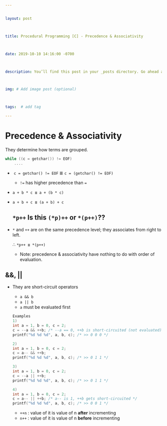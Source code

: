 ```yaml
---


layout: post



title: Procedural Programming [C] - Precedence & Associativity



date: 2019-10-10 14:16:00 -0700



description: You’ll find this post in your _posts directory. Go ahead and edit it and re-build the site to see your changes. # Add post description (optional)



img: # Add image post (optional)



tags:  # add tag

---
```


# Precedence & Associativity

They determine how terms are grouped.

```c
while ((c = getchar()) != EOF) 
    ....
```

-   ​        `c = getchar() != EOF` ≣ `c = (getchar() != EOF)` 

    -    `!=` has higher precedence than `=`

-   `a + b * c ≣ a + (b * c)` 

-   `a + b + c ≣ (a + b) + c`

    

    ## `*p++` Is this `(*p)++` or `*(p++)`??

-   `*` and `++` are on the same precedence level; they associates from right to left.

    ∴ `*p++ ≣ *(p++)`

    -   Note: precedence & associativity have nothing to do with order of evaluation.



## &&, || 

-   They are short-circuit operators

    -   `a && b`
    -   `a || b`
    -   `a` must be evaluated first

    ```c
    Examples 
    1) 
    int a = 1, b = 0, c = 2;
    c = --a && ++b; /* --a == 0, ++b is short-circuited (not evaluated) */
    printf("%d %d %d", a, b, c); /* >> 0 0 0 */
    
    2)
    int a = 1, b = 0, c = 2;
    c = a-- && ++b;
    printf("%d %d %d", a, b, c); /* >> 0 1 1 */
    
    3)
    int a = 1, b = 0, c = 2;
    c = --a || ++b;
    printf("%d %d %d", a, b, c); /* >> 0 1 1 */
    
    4)
    int a = 1, b = 0, c = 2;
    c = a-- || ++b; /* a-- is 1, ++b gets short-circuited */
    printf("%d %d %d", a, b, c); /* >> 0 0 1 */
    ```

    -   `++n` : value of it is value of n **after** incrementing
    -   `n++` : value of it is value of n **before** incrementing



